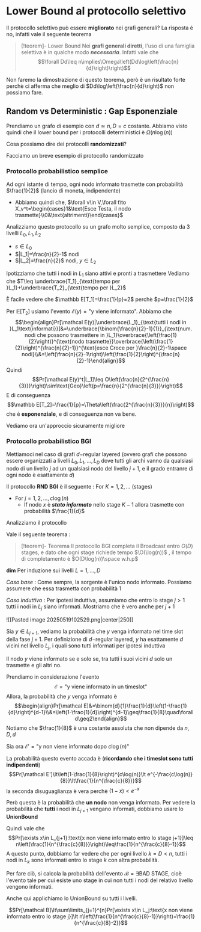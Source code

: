 # Lower Bound al protocollo selettivo

Il protocollo selettivo può essere **migliorato** nei grafi generali? La risposta è no, infatti vale il seguente teorema

>[!teorem]- Lower Bound
>Nei **grafi generali diretti**, l'uso di una famiglia selettiva è in qualche modo ***necessaria***.
>Infatti vale che $$\forall Dd\leq n\implies\Omega\left(Dd\log\left(\frac{n}{d}\right)\right)$$

Non faremo la dimostrazione di questo teorema, però è un risultato forte perchè ci afferma che meglio di $Dd\log\left(\frac{n}{d}\right)$ non possiamo fare.

## Random vs Deterministic : Gap Esponenziale

Prendiamo un grafo di esempio con $d\simeq n,D=c$ costante.
Abbiamo visto quindi che il lower bound per i protocolli deterministici è $\Omega(n\log(n))$

Cosa possiamo dire dei protocolli **randomizzati**?

Facciamo un breve esempio di protocollo randomizzato
### Protocollo probabilistico semplice

Ad ogni istante di tempo, ogni nodo informato trasmette con probabilità $\frac{1}{2}$ (lancio di moneta, indipendente)
- Abbiamo quindi che, $\forall v\in V,\forall t\to X_v^t=\begin{cases}1&\text{Esce Testa, il nodo trasmette}\\0&\text{altrimenti}\end{cases}$

Analizziamo questo protocollo su un grafo molto semplice, composto da $3$ livelli $L_0,L_1,L_2$
- $s\in L_0$
- $|L_1|=\frac{n}{2}-1$ nodi
- $|L_2|=\frac{n}{2}$ nodi, $y\in L_2$

Ipotizziamo che tutti i nodi in $L_1$ siano attivi e pronti a trasmettere
Vediamo che $T\leq \underbrace{T_1}_{\text{tempo per }L_1}+\underbrace{T_2}_{\text{tempo per }L_2}$

È facile vedere che $\mathbb E[T_1]=\frac{1}{p}=2$ perchè $p=\frac{1}{2}$

Per $\mathbb E[T_2]$ usiamo l'evento $\mathcal E(y)=\text{"y viene informato"}$. Abbiamo che $$\begin{align}Pr[\mathcal E(y)|\underbrace{L_1}_{\text{tutti i nodi in }L_1\text{informati}}]&=\underbrace{\binom{\frac{n}{2}-1}{1}}_{\text{num. nodi che possono trasmettere in }L_1}\overbrace{\left(\frac{1}{2}\right)}^{\text{nodo trasmette}}\overbrace{\left(\frac{1}{2}\right)^{\frac{n}{2}-1}}^{\text{esce Croce per }\frac{n}{2}-1\space nodi}\\&=\left(\frac{n}{2}-1\right)\left(\frac{1}{2}\right)^{\frac{n}{2}-1}\end{align}$$
Quindi $$Pr[\mathcal E(y)^t|L_1]\leq O\left(\frac{n}{2^{\frac{n}{3}}}\right)\sim\text{Geo}\left(p=\frac{n}{2^{\frac{n}{3}}}\right)$$
E di conseguenza $$\mathbb E[T_2]=\frac{1}{p}=\Theta\left(\frac{2^{\frac{n}{3}}}{n}\right)$$che è **esponenziale**, e di conseguenza non va bene.

Vediamo ora un'approccio sicuramente migliore

### Protocollo probabilistico BGI

Mettiamoci nel caso di grafi $d-$regular layered (ovvero grafi che possono essere organizzati a livelli $L_0,L_1,\dots,L_D$ dove tutti gli archi vanno da qualsiasi nodo di un livello $j$ ad un qualsiasi nodo del livello $j+1$, e il grado entranre di ogni nodo è esattamente $d$)

Il protocollo **RND BGI** è il seguente : 
For $K=1,2,\dots$ (stages)
- For $j=1,2,\dots,c\log(n)$
	- If nodo $x$ è ***stato informato*** nello stage $K-1$ allora trasmette con probabilità $\frac{1}{d}$

Analizziamo il protocollo 

Vale il seguente teorema : 

>[!teorem]- Teorema
>Il protocollo BGI completa il Broadcast entro $O(D)$ stages, e dato che ogni stage richiede tempo $\O(\log(n))$ , il tempo di completamento è $O(D\log(n))\space w.h.p$

**dim** Per induzione sui livelli $L=1,\dots,D$

*Caso base* : Come sempre, la sorgente è l'unico nodo informato. Possiamo assumere che essa trasmetta con probabilità $1$

*Caso induttivo* : Per ipotesi induttiva, assumiamo che entro lo stage $j\gt1$ tutti i nodi in $L_j$ siano informati. Mostriamo che è vero anche per $j+1$

![[Pasted image 20250519102529.png|center|250]]

Sia $y\in L_{j+1}$, vediamo la probabilità che $y$ venga informato nel time slot della fase $j+1$.
Per definizione di $d-$regular layered, $y$ ha esattamente $d$ vicini nel livello $L_j$, i quali sono tutti informati per ipotesi induttiva

Il nodo $y$ viene informato se e solo se, tra tutti i suoi vicini $d$ solo un trasmette e gli altri no.

Prendiamo in considerazione l'evento $$\mathcal E=\text{"y viene informato in un timeslot"}$$
Allora, la probabilità che $y$ venga informato è $$\begin{align}Pr[\mathcal E]&=\binom{d}{1}\frac{1}{d}\left(1-\frac{1}{d}\right)^{d-1}\\&=\left(1-\frac{1}{d}\right)^{d-1}\geq\frac{1}{8}\quad\forall d\geq2\end{align}$$
Notiamo che $\frac{1}{8}$ è una costante assoluta che non dipende da $n,D,d$

Sia ora $\mathcal E'=\text{"y non viene informato dopo }c\log(n)\text{"}$

La probabilità questo evento accada è (**ricordando che i timeslot sono tutti indipendenti**)
$$Pr[\mathcal E']\lt\left(1-\frac{1}{8}\right)^{c\log(n)}\lt e^{-\frac{c\log(n)}{8}}\lt\frac{1}{n^{\frac{c}{8}}}$$
la seconda disuguaglianza è vera perchè $(1-x)\lt e^{-x}$

Però questa è la probabilità che **un nodo** non venga informato. Per vedere la probabilità che **tutti** i nodi in $L_{j+1}$ vengano informati, dobbiamo usare lo **UnionBound**

Quindi vale che $$Pr[\exists x\in L_{j+1}:\text{x non viene informato entro lo stage j+1}]\leq n\left(\frac{1}{n^{\frac{c}{8}}}\right)\leq\frac{1}{n^{\frac{c}{8}-1}}$$
A questo punto, dobbiamo far vedere che per ogni livello $k=D\lt n$, tutti i nodi in $L_k$ sono informati entro lo stage $k$ con altra probabilità.

Per fare ciò, si calcola la probabilità dell'evento $\mathcal B=\exists\text{BAD STAGE}$, cioè l'evento tale per cui esiste uno stage in cui non tutti i nodi del relativo livello vengono informati.

Anche qui applichiamo lo UnionBound su tutti i livelli.

$$Pr[\mathcal B]\lt\sum\limits_{j=1}^{n}Pr[\exists x\in L_j:\text{x non viene informato entro lo stage j}]\lt n\left(\frac{1}{n^{\frac{c}{8}-1}}\right)=\frac{1}{n^{\frac{c}{8}-2}}$$


